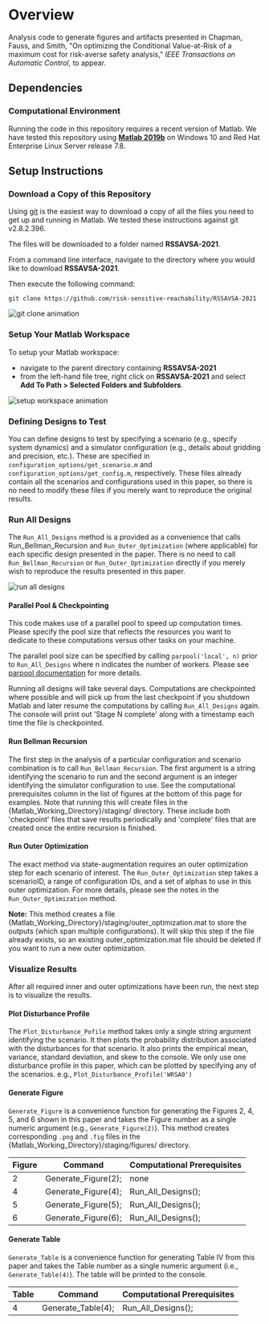 # Overview
Analysis code to generate figures and artifacts presented in Chapman, Fauss, and Smith, "On optimizing the Conditional Value-at-Risk of a maximum cost for risk-averse safety analysis," _IEEE Transactions on Automatic Control_, to appear.

## Dependencies
### Computational Environment
Running the code in this repository requires a recent version of Matlab. We have tested this repository using [__Matlab 2019b__](https://www.mathworks.com/products/matlab.html) on Windows 10 and Red Hat Enterprise Linux Server release 7.8.

## Setup Instructions

### Download a Copy of this Repository
Using [git](https://git-scm.com/) is the easiest way to download a copy of all the files you need to get up and running in Matlab. We tested these instructions against git v2.8.2.396. 

The files will be downloaded to a folder named __RSSAVSA-2021__. 

From a command line interface, navigate to the directory where you would like to download __RSSAVSA-2021__. 

Then execute the following command: 
```
git clone https://github.com/risk-sensitive-reachability/RSSAVSA-2021
```

![git clone animation](https://raw.githubusercontent.com/risk-sensitive-reachability/RSSAVSA-2021/main/misc/git-clone.gif)

### Setup Your Matlab Workspace
To setup your Matlab workspace: 
 - navigate to the parent directory containing __RSSAVSA-2021__
 - from the left-hand file tree, right click on __RSSAVSA-2021__ and select __Add To Path > Selected Folders and Subfolders__.
 
 ![setup workspace animation](https://raw.githubusercontent.com/risk-sensitive-reachability/RSSAVSA-2021/main/misc/add-to-working-path.gif)

### Defining Designs to Test
You can define designs to test by specifying a scenario (e.g., specify system dynamics) and a simulator configuration (e.g., details about gridding and precision, etc.). These are specified in `configuration_options/get_scenario.m` and `configuration_options/get_config.m`, respectively. These files already contain all the scenarios and configurations used in this paper, so there is no need to modify these files if you merely want to reproduce the original results. 

### Run All Designs
The `Run_All_Designs` method is a provided as a convenience that calls Run_Bellman_Recursion and `Run_Outer_Optimization` (where applicable) for each specific design presented in the paper. There is no need to call `Run_Bellman_Recursion` or `Run_Outer_Optimization` directly if you merely wish to reproduce the results presented in this paper. 

 ![run all designs](https://raw.githubusercontent.com/risk-sensitive-reachability/RSSAVSA-2021/main/misc/run-all-designs.gif)


#### Parallel Pool & Checkpointing
This code makes use of a parallel pool to speed up computation times. Please specify the pool size that reflects the resources you want to dedicate to these computations versus other tasks on your machine. 

The parallel pool size can be specified by calling `parpool('local', n)` prior to `Run_All_Designs` where n indicates the number of workers. Please see [parpool documentation](https://www.mathworks.com/help/parallel-computing/parpool.html) for more details.

Running all designs will take several days. Computations are checkpointed where possible and will pick up from the last checkpoint if you shutdown Matlab and later resume the computations by calling `Run_All_Designs` again. The console will print out 'Stage N complete' along with a timestamp each time the file is checkpointed. 
 
#### Run Bellman Recursion
The first step in the analysis of a particular configuration and scenario combination is to call `Run_Bellman_Recursion`. The first argument is a string identifying the scenario to run and the second argument is an integer identifying the simulator configuration to use. See the computational prerequisites column in the list of figures at the bottom of this page for examples. Note that running this will create files in the {Matlab_Working_Directory}/staging/ directory. These include both 'checkpoint' files that save results periodically and 'complete' files that are created once the entire recursion is finished. 

#### Run Outer Optimization
The exact method via state-augmentation requires an outer optimization step for each scenario of interest. The `Run_Outer_Optimization` step takes a scenarioID, a range of configuration IDs, and a set of alphas to use in this outer optimization. For more details, please see the notes in the `Run_Outer_Optimization` method. 

__Note:__ This method creates a file {Matlab_Working_Directory}/staging/outer_optimization.mat to store the outputs (which span multiple configurations). It will skip this step if the file already exists, so an existing outer_optimization.mat file should be deleted if you want to run a new outer optimization.

### Visualize Results
After all required inner and outer optimizations have been run, the next step is to visualize the results. 

#### Plot Disturbance Profile
The `Plot_Disturbance_Pofile` method takes only a single string argument identifying the scenario. It then plots the probability distribution associated with the disturbances for that scenario. It also prints the empirical mean, variance, standard deviation, and skew to the console. We only use one disturbance profile in this paper, which can be plotted by specifying any of the scenarios. e.g.,
`
Plot_Disturbance_Profile('WRSA0')
`

#### Generate Figure
`Generate_Figure` is a convenience function for generating the Figures 2, 4, 5, and 6 shown in this paper and takes the Figure number as a single numeric argument (e.g., `Generate_Figure(2)`).  This method creates corresponding `.png` and `.fig` files in the {Matlab_Working_Directory}/staging/figures/ directory.

| Figure | Command             | Computational Prerequisites         |
|--------|---------------------|-------------------------------------|
| 2      | Generate_Figure(2); | none                                |
| 4      | Generate_Figure(4); | Run_All_Designs();                  |
| 5      | Generate_Figure(5); | Run_All_Designs();                  |
| 6      | Generate_Figure(6); | Run_All_Designs();                  |

#### Generate Table
`Generate_Table` is a convenience function for generating Table IV from this paper and takes the Table number as a single numeric argument (i.e., `Generate_Table(4)`). The table will be printed to the console. 

| Table  | Command             | Computational Prerequisites         |
|--------|---------------------|-------------------------------------|
| 4      | Generate_Table(4); | Run_All_Designs();                  |
